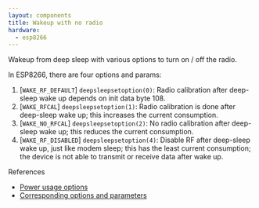```yaml
---
layout: components
title: Wakeup with no radio
hardware:
  - esp8266
---
```


Wakeup from deep sleep with various options to turn on / off the radio.

In ESP8266, there are four options and params:

1. [`WAKE_RF_DEFAULT`] `deepsleepsetoption(0)`: Radio calibration after deep-sleep wake up depends on init data byte 108.
1. [`WAKE_RFCAL`] `deepsleepsetoption(1)`: Radio calibration is done after deep-sleep wake up; this increases the current consumption.
1. [`WAKE_NO_RFCAL`] `deepsleepsetoption(2)`: No radio calibration after deep-sleep wake up; this reduces the current consumption.
1. [`WAKE_RF_DISABLED`] `deepsleepsetoption(4)`: Disable RF after deep-sleep wake up, just like modem sleep; this has the least current consumption; the device is not able to transmit or receive data after wake up.

References

- [Power usage options](https://www.esp8266.com/wiki/doku.php?id=esp8266_power_usage)
- [Corresponding options and parameters](https://www.esp8266.com/viewtopic.php?f=32&t=12901)
